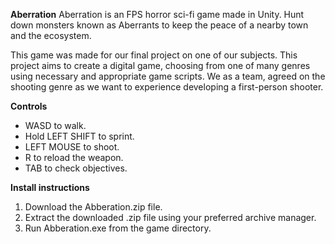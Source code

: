 **Aberration**
Aberration is an FPS horror sci-fi game made in Unity. Hunt down monsters known as Aberrants to keep the peace of a nearby town and the ecosystem.

This game was made for our final project on one of our subjects. This project aims to create a digital game, choosing from one of many genres using necessary and appropriate game scripts. We as a team, agreed on the shooting genre as we want to experience developing a first-person shooter.

**Controls**
  - WASD to walk.
  - Hold LEFT SHIFT to sprint.
  - LEFT MOUSE to shoot.
  - R to reload the weapon.
  - TAB to check objectives.

**Install instructions**
  1. Download the Abberation.zip file.
  2. Extract the downloaded .zip file using your preferred archive manager.
  3. Run Abberation.exe from the game directory.

